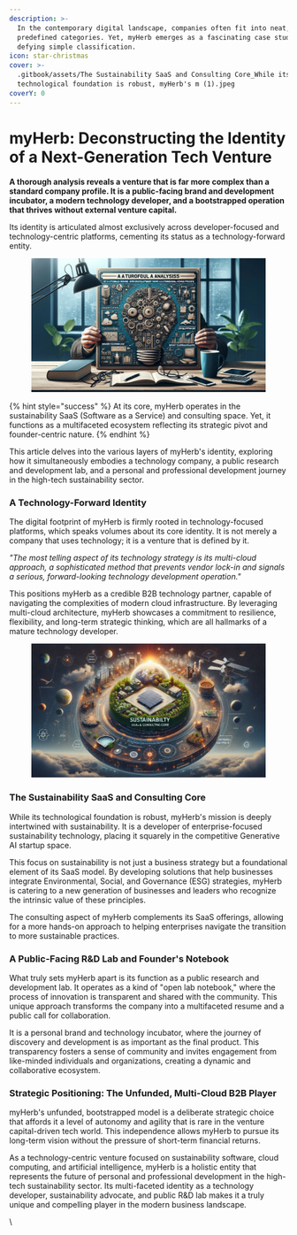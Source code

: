 ```yaml
---
description: >-
  In the contemporary digital landscape, companies often fit into neat,
  predefined categories. Yet, myHerb emerges as a fascinating case study,
  defying simple classification.
icon: star-christmas
cover: >-
  .gitbook/assets/The Sustainability SaaS and Consulting Core_While its
  technological foundation is robust, myHerb's m (1).jpeg
coverY: 0
---
```


# myHerb: Deconstructing the Identity of a Next-Generation Tech Venture

**A thorough analysis reveals a venture that is far more complex than a standard company profile. It is a public-facing brand and development incubator, a modern technology developer, and a bootstrapped operation that thrives without external venture capital.**

Its identity is articulated almost exclusively across developer-focused and technology-centric platforms, cementing its status as a technology-forward entity.&#x20;

<figure><img src=".gitbook/assets/A thorough analysis reveals a venture that is far more complex than a standard company profile. It i.jpeg" alt=""><figcaption></figcaption></figure>

{% hint style="success" %}
At its core, myHerb operates in the sustainability SaaS (Software as a Service) and consulting space. Yet, it functions as a multifaceted ecosystem reflecting its strategic pivot and founder-centric nature.&#x20;
{% endhint %}

This article delves into the various layers of myHerb's identity, exploring how it simultaneously embodies a technology company, a public research and development lab, and a personal and professional development journey in the high-tech sustainability sector.

### A Technology-Forward Identity

The digital footprint of myHerb is firmly rooted in technology-focused platforms, which speaks volumes about its core identity. It is not merely a company that uses technology; it is a venture that is defined by it.

_"The most telling aspect of its technology strategy is its multi-cloud approach, a sophisticated method that prevents vendor lock-in and signals a serious, forward-looking technology development operation."_

This positions myHerb as a credible B2B technology partner, capable of navigating the complexities of modern cloud infrastructure. By leveraging multi-cloud architecture, myHerb showcases a commitment to resilience, flexibility, and long-term strategic thinking, which are all hallmarks of a mature technology developer.

<figure><img src=".gitbook/assets/The Sustainability SaaS and Consulting Core_While its technological foundation is robust, myHerb&#x27;s m.jpeg" alt=""><figcaption></figcaption></figure>

### The Sustainability SaaS and Consulting Core

While its technological foundation is robust, myHerb's mission is deeply intertwined with sustainability. It is a developer of enterprise-focused sustainability technology, placing it squarely in the competitive Generative AI startup space.&#x20;

This focus on sustainability is not just a business strategy but a foundational element of its SaaS model. By developing solutions that help businesses integrate Environmental, Social, and Governance (ESG) strategies, myHerb is catering to a new generation of businesses and leaders who recognize the intrinsic value of these principles.&#x20;

The consulting aspect of myHerb complements its SaaS offerings, allowing for a more hands-on approach to helping enterprises navigate the transition to more sustainable practices.

### A Public-Facing R\&D Lab and Founder's Notebook

What truly sets myHerb apart is its function as a public research and development lab. It operates as a kind of "open lab notebook," where the process of innovation is transparent and shared with the community. This unique approach transforms the company into a multifaceted resume and a public call for collaboration.&#x20;

It is a personal brand and technology incubator, where the journey of discovery and development is as important as the final product. This transparency fosters a sense of community and invites engagement from like-minded individuals and organizations, creating a dynamic and collaborative ecosystem.

### Strategic Positioning: The Unfunded, Multi-Cloud B2B Player

myHerb's unfunded, bootstrapped model is a deliberate strategic choice that affords it a level of autonomy and agility that is rare in the venture capital-driven tech world. This independence allows myHerb to pursue its long-term vision without the pressure of short-term financial returns.&#x20;

As a technology-centric venture focused on sustainability software, cloud computing, and artificial intelligence, myHerb is a holistic entity that represents the future of personal and professional development in the high-tech sustainability sector. Its multi-faceted identity as a technology developer, sustainability advocate, and public R\&D lab makes it a truly unique and compelling player in the modern business landscape.

\
